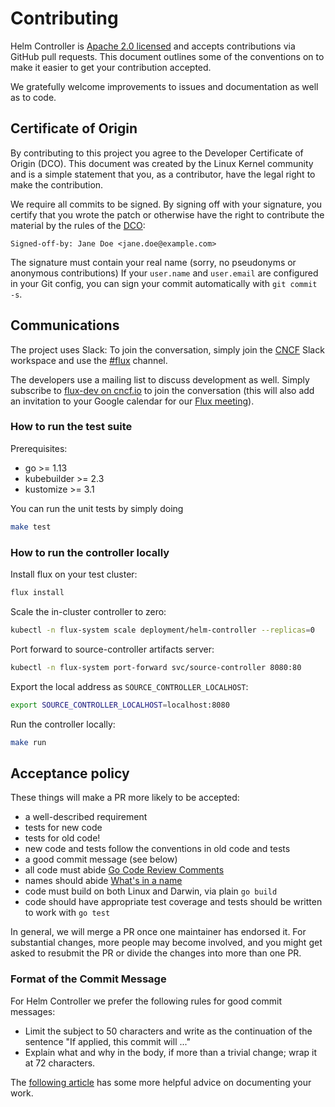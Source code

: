 # Contributing

Helm Controller is [Apache 2.0 licensed](LICENSE) and accepts contributions
via GitHub pull requests. This document outlines some of the conventions on
to make it easier to get your contribution accepted.

We gratefully welcome improvements to issues and documentation as well as to
code.

## Certificate of Origin

By contributing to this project you agree to the Developer Certificate of
Origin (DCO). This document was created by the Linux Kernel community and is a
simple statement that you, as a contributor, have the legal right to make the
contribution.

We require all commits to be signed. By signing off with your signature, you
certify that you wrote the patch or otherwise have the right to contribute the 
material by the rules of the [DCO](DCO):

`Signed-off-by: Jane Doe <jane.doe@example.com>`

The signature must contain your real name
(sorry, no pseudonyms or anonymous contributions)
If your `user.name` and `user.email` are configured in your Git config,
you can sign your commit automatically with `git commit -s`.

## Communications

The project uses Slack: To join the conversation, simply join the
[CNCF](https://slack.cncf.io/) Slack workspace and use the
[#flux](https://cloud-native.slack.com/messages/flux/) channel.

The developers use a mailing list to discuss development as well.
Simply subscribe to [flux-dev on cncf.io](https://lists.cncf.io/g/cncf-flux-dev)
to join the conversation (this will also add an invitation to your
Google calendar for our [Flux
meeting](https://docs.google.com/document/d/1l_M0om0qUEN_NNiGgpqJ2tvsF2iioHkaARDeh6b70B0/edit#)).

### How to run the test suite

Prerequisites:
* go >= 1.13
* kubebuilder >= 2.3
* kustomize >= 3.1

You can run the unit tests by simply doing

```bash
make test
```

### How to run the controller locally

Install flux on your test cluster:

```sh
flux install
```

Scale the in-cluster controller to zero:

```sh
kubectl -n flux-system scale deployment/helm-controller --replicas=0
```

Port forward to source-controller artifacts server:

```sh
kubectl -n flux-system port-forward svc/source-controller 8080:80
```

Export the local address as `SOURCE_CONTROLLER_LOCALHOST`:

```sh
export SOURCE_CONTROLLER_LOCALHOST=localhost:8080
```

Run the controller locally:

```sh
make run
```

## Acceptance policy

These things will make a PR more likely to be accepted:

- a well-described requirement
- tests for new code
- tests for old code!
- new code and tests follow the conventions in old code and tests
- a good commit message (see below)
- all code must abide [Go Code Review Comments](https://github.com/golang/go/wiki/CodeReviewComments)
- names should abide [What's in a name](https://talks.golang.org/2014/names.slide#1)
- code must build on both Linux and Darwin, via plain `go build`
- code should have appropriate test coverage and tests should be written
  to work with `go test`

In general, we will merge a PR once one maintainer has endorsed it.
For substantial changes, more people may become involved, and you might
get asked to resubmit the PR or divide the changes into more than one PR.

### Format of the Commit Message

For Helm Controller we prefer the following rules for good commit messages:

- Limit the subject to 50 characters and write as the continuation
  of the sentence "If applied, this commit will ..."
- Explain what and why in the body, if more than a trivial change;
  wrap it at 72 characters.

The [following article](https://chris.beams.io/posts/git-commit/#seven-rules)
has some more helpful advice on documenting your work.
